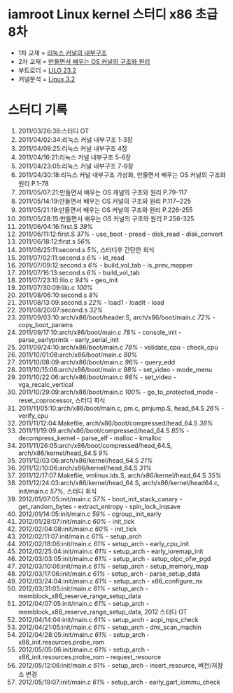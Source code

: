 iamroot Linux kernel 스터디 x86 초급 8차
========================================
* 1차 교재 = [리눅스 커널의 내부구조](http://www.yes24.com/24/goods/3080849)
* 2차 교재 = [만들면서 배우는 OS 커널의 구조와 원리](http://www.yes24.com/24/goods/1469757)
* 부트로더 = [LILO 23.2](http://code.google.com/p/linx86study8-lilo232)
* 커널분석 = [Linux 3.2](https://github.com/x86-8/linux-3.2.git)

스터디 기록
===========
01. 2011/03/26:38:스터디 OT
02. 2011/04/02:34:리눅스 커널 내부구조 1-3장
03. 2011/04/09:25:리눅스 커널 내부구조 4장
04. 2011/04/16:21:리눅스 커널 내부구조 5-6장
05. 2011/04/23:05:리눅스 커널 내부구조 7-9장
06. 2011/04/30:18:리눅스 커널 내부구조 가상화, 만들면서 배우는 OS 커널의 구조와 원리 P.1-78
07. 2011/05/07:21:만들면서 배우는 OS 캐널의 구조와 원리 P.79-117
08. 2011/05/14:19:만들면서 배우는 OS 커널의 구조와 원리 P.117~225
09. 2011/05/21:19:만들면서 배우는 OS 커널의 구조와 원리 P.226-255
10. 2011/05/28:15:만들면서 배우는 OS 커널의 구조와 원리 P.256-325
11. 2011/06/04:16:first.S *39%*
12. 2011/06/11:12:first.S *37%* - use_boot - pread - disk_read - disk_convert
13. 2011/06/18:12:first.s *56%*
14. 2011/06/25:11:second.s *5%*, 스터디후 간단한 회식
15. 2011/07/02:11:second.s *6%* - kt_read
16. 2011/07/09:12:second.s *6%* - build_vol_tab - is_prev_mapper
17. 2011/07/16:13:second.s *6%* - build_vol_tab
18. 2011/07/23:10:lilo.c *94%* - geo_init
19. 2011/07/30:09:lilo.c *100%*
20. 2011/08/06:10:second.s *8%*
21. 2011/08/13:09:second.s *22%* - load1 - loadit - load
22. 2011/08/20:07:second.s *32%*
23. 2011/09/03:10:arch/x86/boot/header.S, arch/x86/boot/main.c *72%* - copy_boot_params
24. 2011/09/17:10:arch/x86/boot/main.c *78%* - console_init - parse_earlyprintk - early_serial_init
25. 2011/09/24:10:arch/x86/boot/main.c *78%* - validate_cpu - check_cpu
26. 2011/10/01:08:arch/x86/boot/main.c *80%*
27. 2011/10/08:09:arch/x86/boot/main.c *96%* - query_edd
28. 2011/10/15:06:arch/x86/boot/main.c *98%* - set_video - mode_menu
29. 2011/10/22:06:arch/x86/boot/main.c *98%* - set_video - vga_recalc_vertical
30. 2011/10/29:09:arch/x86/boot/main.c *100%* - go_to_protected_mode - reset_coprocessor, 스터디 회식
31. 2011/11/05:10:arch/x86/boot/main.c, pm.c, pmjump.S, head_64.S *26%* - verify_cpu
32. 2011/11/12:04:Makefile, arch/x86/boot/compressed/head_64.S *38%*
33. 2011/11/19:09:arch/x86/boot/compressed/head_64.S *85%* - decompress_kernel - parse_elf - malloc - kmalloc
34. 2011/11/26:05:arch/x86/boot/compressed/head_64.S, arch/x86/kernel/head_64.S *9%*
35. 2011/12/03:06:arch/x86/kernel/head_64.S *21%*
36. 2011/12/10:06:arch/x86/kernel/head_64.S *31%*
37. 2011/12/17:07:Makefile, vmlinux.lds.S, arch/x86/kernel/head_64.S *35%*
38. 2011/12/24:03:arch/x86/kernel/head_64.S, arch/x86/kernel/head64.c, init/main.c *57%*, 스터디 회식
39. 2012/01/07:05:init/main.c *57%* - boot_init_stack_canary - get_random_bytes - extract_entropy - spin_lock_irqsave
40. 2012/01/14:05:init/main.c *59%* - cgroup_init_early
41. 2012/01/28:07:init/main.c *60%* - init_tick
42. 2012/02/04:08:init/main.c *60%* - init_tick
43. 2012/02/11:07:init/main.c *61%* - setup_arch
44. 2012/02/18:06:init/main.c *61%* - setup_arch - early_cpu_init
45. 2012/02/25:04:init/main.c *61%* - setup_arch - early_ioremap_init
46. 2012/03/03:05:init/main.c *61%* - setup_arch - setup_olpc_ofw_pgd
47. 2012/03/10:06:init/main.c *61%* - setup_arch - setup_memory_map
48. 2012/03/17:06:init/main.c *61%* - setup_arch - parse_setup_data
49. 2012/03/24:04:init/main.c *61%* - setup_arch - x86_configure_nx
50. 2012/03/31:05:init/main.c *61%* - setup_arch - memblock_x86_reserve_range_setup_data
51. 2012/04/07:05:init/main.c *61%* - setup_arch - memblock_x86_reserve_range_setup_data, 2012 스터디 OT
52. 2012/04/14:04:init/main.c *61%* - setup_arch - acpi_mps_check
53. 2012/04/21:05:init/main.c *61%* - setup_arch - dmi_scan_machin
54. 2012/04/28:05:init/main.c *61%* - setup_arch - x86_init.resources.probe_rom
55. 2012/05/05:06:init/main.c *61%* - setup_arch - x86_init.resources.probe_rom - request_resource
56. 2012/05/12:06:init/main.c *61%* - setup_arch - insert_resource, 버전/저장소 변경
57. 2012/05/19:07:init/main.c *61%* - setup_arch - early_gart_iommu_check
